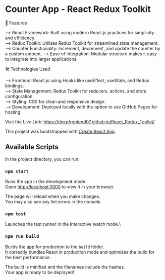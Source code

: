 #  Counter App - React Redux Toolkit 

🚀 Features                                                                                                                                                                  

--> React Framework: Built using modern React.js practices for simplicity and efficiency.                                                                                     
--> Redux Toolkit: Utilizes Redux Toolkit for streamlined state management.    
--> Counter Functionality: Increment, decrement, and update the counter by a custom amount.
--> Ease of Integration: Modular structure makes it easy to integrate into larger applications.                                                                              

🛠️ Technologies Used                                                                                                                                                         

--> Frontend: React.js using Hooks like useEffect, useState, and Redux bindings.                                                                                              
--> State Management: Redux Toolkit for reducers, actions, and store configuration.                                                                                           
--> Styling: CSS for clean and responsive design.                                                                                                                             
--> Development: Deployed locally with the option to use GitHub Pages for hosting.                                                                                           

Visit the Live Link: https://deepfrontend07.github.io/React_Redux_Toolkit/


This project was bootstrapped with [Create React App](https://github.com/facebook/create-react-app).

## Available Scripts

In the project directory, you can run:

### `npm start`

Runs the app in the development mode.\
Open [http://localhost:3000](http://localhost:3000) to view it in your browser.

The page will reload when you make changes.\
You may also see any lint errors in the console.

### `npm test`

Launches the test runner in the interactive watch mode.\


### `npm run build`

Builds the app for production to the `build` folder.\
It correctly bundles React in production mode and optimizes the build for the best performance.

The build is minified and the filenames include the hashes.\
Your app is ready to be deployed!




